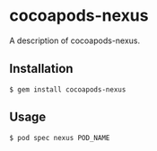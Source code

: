 # cocoapods-nexus

A description of cocoapods-nexus.

## Installation

    $ gem install cocoapods-nexus

## Usage

    $ pod spec nexus POD_NAME
